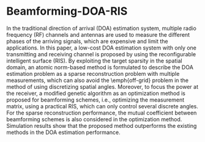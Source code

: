 # Beamforming-DOA-RIS

In the traditional direction of arrival (DOA) estimation system, multiple radio frequency (RF) channels and antennas are used to measure the different phases of the arriving signals, which are expensive and limit the applications. In this paper, a low-cost DOA estimation system with only one transmitting and receiving channel is proposed by using the reconfigurable intelligent surface (RIS). By exploiting the target sparsity in the spatial domain, an atomic norm-based method is formulated to describe the DOA estimation problem as a sparse reconstruction problem with multiple measurements, which can also avoid the \emph{off-grid} problem in the method of using discretizing spatial angles. Moreover, to focus the power at the receiver, a modified genetic algorithm as an optimization method is proposed for beamforming schemes, i.e., optimizing the measurement matrix, using a practical RIS, which can only control several discrete angles. For the sparse reconstruction performance, the mutual coefficient between beamforming schemes is also considered in the optimization method. Simulation results show that the proposed method outperforms the existing methods in the DOA estimation performance.
